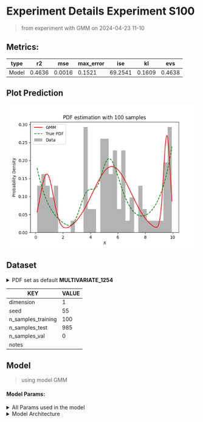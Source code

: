 # Experiment Details Experiment S100
> from experiment with GMM
> on 2024-04-23 11-10
## Metrics:
                                                                   
| type  | r2     | mse    | max_error | ise     | kl     | evs    |
|-------|--------|--------|-----------|---------|--------|--------|
| Model | 0.4636 | 0.0016 | 0.1521    | 69.2541 | 0.1609 | 0.4638 |
                                                                   
## Plot Prediction

<img src="pdf_44417b4c.png">

## Dataset

<details><summary>PDF set as default <b>MULTIVARIATE_1254</b></summary>

#### Dimension 1
                                      
| type        | rate | weight |      |
|-------------|------|--------|------|
| exponential | 1    | 0.2    |      |
| logistic    | 4    | 0.8    | 0.25 |
| logistic    | 5.5  | 0.7    | 0.3  |
| exponential | -1   | 0.25   | -10  |
                                      
</details>
                              
| KEY                | VALUE |
|--------------------|-------|
| dimension          | 1     |
| seed               | 55    |
| n_samples_training | 100   |
| n_samples_test     | 985   |
| n_samples_val      | 0     |
| notes              |       |
                              
## Model
> using model GMM
#### Model Params:
<details><summary>All Params used in the model </summary>

                                   
| KEY          | VALUE            |
|--------------|------------------|
| n_components | 3                |
| n_init       | 60               |
| max_iter     | 10               |
| init_params  | random_from_data |
| random_state | 52               |
                                   
</details>

<details><summary>Model Architecture </summary>

GaussianMixture(init_params='random_from_data', max_iter=10, n_components=3,
                n_init=60, random_state=52)
</details>

